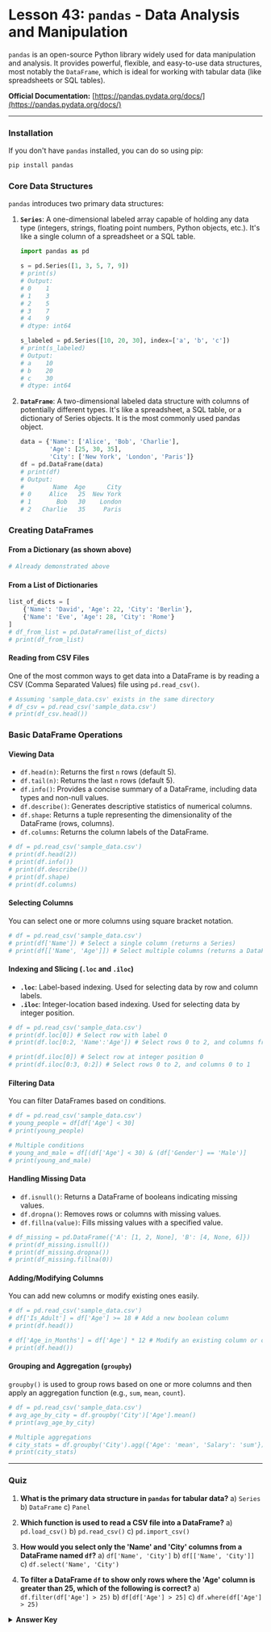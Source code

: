 # Lesson 43: `pandas` - Data Analysis and Manipulation

`pandas` is an open-source Python library widely used for data manipulation and analysis. It provides powerful, flexible, and easy-to-use data structures, most notably the `DataFrame`, which is ideal for working with tabular data (like spreadsheets or SQL tables).

**Official Documentation:** [https://pandas.pydata.org/docs/](https://pandas.pydata.org/docs/)

---

### Installation

If you don't have `pandas` installed, you can do so using pip:

```bash
pip install pandas
```

### Core Data Structures

`pandas` introduces two primary data structures:

1.  **`Series`**: A one-dimensional labeled array capable of holding any data type (integers, strings, floating point numbers, Python objects, etc.). It's like a single column of a spreadsheet or a SQL table.

    ```python
    import pandas as pd

    s = pd.Series([1, 3, 5, 7, 9])
    # print(s)
    # Output:
    # 0    1
    # 1    3
    # 2    5
    # 3    7
    # 4    9
    # dtype: int64

    s_labeled = pd.Series([10, 20, 30], index=['a', 'b', 'c'])
    # print(s_labeled)
    # Output:
    # a    10
    # b    20
    # c    30
    # dtype: int64
    ```

2.  **`DataFrame`**: A two-dimensional labeled data structure with columns of potentially different types. It's like a spreadsheet, a SQL table, or a dictionary of Series objects. It is the most commonly used pandas object.

    ```python
    data = {'Name': ['Alice', 'Bob', 'Charlie'],
            'Age': [25, 30, 35],
            'City': ['New York', 'London', 'Paris']}
    df = pd.DataFrame(data)
    # print(df)
    # Output:
    #        Name  Age      City
    # 0     Alice   25  New York
    # 1       Bob   30    London
    # 2   Charlie   35     Paris
    ```

### Creating DataFrames

#### From a Dictionary (as shown above)

```python
# Already demonstrated above
```

#### From a List of Dictionaries

```python
list_of_dicts = [
    {'Name': 'David', 'Age': 22, 'City': 'Berlin'},
    {'Name': 'Eve', 'Age': 28, 'City': 'Rome'}
]
# df_from_list = pd.DataFrame(list_of_dicts)
# print(df_from_list)
```

#### Reading from CSV Files

One of the most common ways to get data into a DataFrame is by reading a CSV (Comma Separated Values) file using `pd.read_csv()`.

```python
# Assuming 'sample_data.csv' exists in the same directory
# df_csv = pd.read_csv('sample_data.csv')
# print(df_csv.head())
```

### Basic DataFrame Operations

#### Viewing Data

*   `df.head(n)`: Returns the first `n` rows (default 5).
*   `df.tail(n)`: Returns the last `n` rows (default 5).
*   `df.info()`: Provides a concise summary of a DataFrame, including data types and non-null values.
*   `df.describe()`: Generates descriptive statistics of numerical columns.
*   `df.shape`: Returns a tuple representing the dimensionality of the DataFrame (rows, columns).
*   `df.columns`: Returns the column labels of the DataFrame.

```python
# df = pd.read_csv('sample_data.csv')
# print(df.head(2))
# print(df.info())
# print(df.describe())
# print(df.shape)
# print(df.columns)
```

#### Selecting Columns

You can select one or more columns using square bracket notation.

```python
# df = pd.read_csv('sample_data.csv')
# print(df['Name']) # Select a single column (returns a Series)
# print(df[['Name', 'Age']]) # Select multiple columns (returns a DataFrame)
```

#### Indexing and Slicing (`.loc` and `.iloc`)

*   **`.loc`**: Label-based indexing. Used for selecting data by row and column labels.
*   **`.iloc`**: Integer-location based indexing. Used for selecting data by integer position.

```python
# df = pd.read_csv('sample_data.csv')
# print(df.loc[0]) # Select row with label 0
# print(df.loc[0:2, 'Name':'Age']) # Select rows 0 to 2, and columns from 'Name' to 'Age'

# print(df.iloc[0]) # Select row at integer position 0
# print(df.iloc[0:3, 0:2]) # Select rows 0 to 2, and columns 0 to 1
```

#### Filtering Data

You can filter DataFrames based on conditions.

```python
# df = pd.read_csv('sample_data.csv')
# young_people = df[df['Age'] < 30]
# print(young_people)

# Multiple conditions
# young_and_male = df[(df['Age'] < 30) & (df['Gender'] == 'Male')]
# print(young_and_male)
```

#### Handling Missing Data

*   `df.isnull()`: Returns a DataFrame of booleans indicating missing values.
*   `df.dropna()`: Removes rows or columns with missing values.
*   `df.fillna(value)`: Fills missing values with a specified value.

```python
# df_missing = pd.DataFrame({'A': [1, 2, None], 'B': [4, None, 6]})
# print(df_missing.isnull())
# print(df_missing.dropna())
# print(df_missing.fillna(0))
```

#### Adding/Modifying Columns

You can add new columns or modify existing ones easily.

```python
# df = pd.read_csv('sample_data.csv')
# df['Is_Adult'] = df['Age'] >= 18 # Add a new boolean column
# print(df.head())

# df['Age_in_Months'] = df['Age'] * 12 # Modify an existing column or create new
# print(df.head())
```

#### Grouping and Aggregation (`groupby`)

`groupby()` is used to group rows based on one or more columns and then apply an aggregation function (e.g., `sum`, `mean`, `count`).

```python
# df = pd.read_csv('sample_data.csv')
# avg_age_by_city = df.groupby('City')['Age'].mean()
# print(avg_age_by_city)

# Multiple aggregations
# city_stats = df.groupby('City').agg({'Age': 'mean', 'Salary': 'sum'})
# print(city_stats)
```

---

### Quiz

1.  **What is the primary data structure in `pandas` for tabular data?**
    a) `Series`
    b) `DataFrame`
    c) `Panel`

2.  **Which function is used to read a CSV file into a DataFrame?**
    a) `pd.load_csv()`
    b) `pd.read_csv()`
    c) `pd.import_csv()`

3.  **How would you select only the 'Name' and 'City' columns from a DataFrame named `df`?**
    a) `df['Name', 'City']`
    b) `df[['Name', 'City']]`
    c) `df.select('Name', 'City')`

4.  **To filter a DataFrame `df` to show only rows where the 'Age' column is greater than 25, which of the following is correct?**
    a) `df.filter(df['Age'] > 25)`
    b) `df[df['Age'] > 25]`
    c) `df.where(df['Age'] > 25)`

<details>
  <summary><b>Answer Key</b></summary>
  1. b
  2. b
  3. b
  4. b
</details>